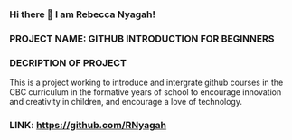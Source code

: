 ### Hi there 👋 I am Rebecca Nyagah!

<!--
**RNyagah/RNyagah** is a ✨ _special_ ✨ repository because its `README.md` (this file) appears on your GitHub profile.

Here are some ideas to get you started:

- 🔭 I’m currently working on ...
- 🌱 I’m currently learning ...
- 👯 I’m looking to collaborate on ...
- 🤔 I’m looking for help with ...
- 💬 Ask me about ...
- 📫 How to reach me: ...
- 😄 Pronouns: ...
- ⚡ Fun fact: ...
-->



### PROJECT NAME: GITHUB INTRODUCTION FOR BEGINNERS

### DECRIPTION OF PROJECT
This is a project working to introduce and intergrate github courses in the CBC curriculum
in the formative years of school to encourage innovation and creativity in children, and 
encourage a love of technology.


### LINK: https://github.com/RNyagah

